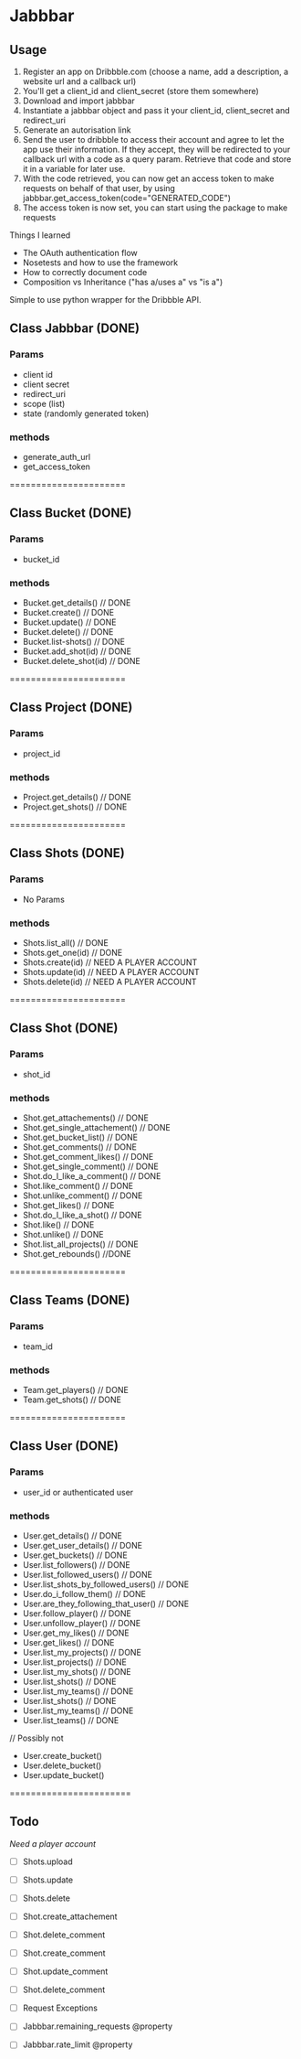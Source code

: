 # Jabbbar

## Usage

1. Register an app on Dribbble.com (choose a name, add a description, a website url and
  a callback url)
2. You'll get a client_id and client_secret (store them somewhere)
3. Download and import jabbbar
4. Instantiate a jabbbar object and pass it your client_id, client_secret and redirect_uri
5. Generate an autorisation link
6. Send the user to dribbble to access their account and agree to let the app use their
   information. If they accept, they will be redirected to your callback url with a code
   as a query param. Retrieve that code and store it in a variable for later use.
7. With the code retrieved, you can now get an access token to make requests on behalf of
   that user, by using jabbbar.get_access_token(code="GENERATED_CODE")
8. The access token is now set, you can start using the package to make requests

Things I learned

- The OAuth authentication flow
- Nosetests and how to use the framework
- How to correctly document code
- Composition vs Inheritance ("has a/uses a" vs "is a")

Simple to use python wrapper for the Dribbble API.

## Class Jabbbar (DONE)

### Params

- client id
- client secret
- redirect_uri
- scope (list)
- state (randomly generated token)

### methods
- generate_auth_url
- get_access_token

======================

## Class Bucket (DONE)

### Params

- bucket_id

### methods

- Bucket.get_details() // DONE
- Bucket.create()   // DONE
- Bucket.update()   // DONE
- Bucket.delete()   // DONE
- Bucket.list-shots() // DONE
- Bucket.add_shot(id) // DONE
- Bucket.delete_shot(id) // DONE

======================

## Class Project (DONE)

### Params

- project_id

### methods

- Project.get_details() // DONE
- Project.get_shots()   // DONE

======================

## Class Shots (DONE)

### Params

- No Params

### methods

- Shots.list_all()  // DONE
- Shots.get_one(id) // DONE
- Shots.create(id)  // NEED A PLAYER ACCOUNT
- Shots.update(id)  // NEED A PLAYER ACCOUNT
- Shots.delete(id)  // NEED A PLAYER ACCOUNT

======================

## Class Shot (DONE)

### Params

- shot_id

### methods

- Shot.get_attachements()           // DONE
- Shot.get_single_attachement()     // DONE
- Shot.get_bucket_list()            // DONE
- Shot.get_comments()               // DONE
- Shot.get_comment_likes()          // DONE
- Shot.get_single_comment()         // DONE
- Shot.do_I_like_a_comment()        // DONE
- Shot.like_comment()               // DONE
- Shot.unlike_comment()             // DONE
- Shot.get_likes()                  // DONE
- Shot.do_I_like_a_shot()           // DONE
- Shot.like()                       // DONE
- Shot.unlike()                     // DONE
- Shot.list_all_projects()          // DONE
- Shot.get_rebounds()               //DONE


======================

## Class Teams (DONE)

### Params

- team_id

### methods

- Team.get_players()            // DONE
- Team.get_shots()              // DONE

======================

## Class User (DONE)

### Params

- user_id or authenticated user

### methods

- User.get_details()                    // DONE
- User.get_user_details()               // DONE
- User.get_buckets()                    // DONE
- User.list_followers()                 // DONE
- User.list_followed_users()            // DONE
- User.list_shots_by_followed_users()   // DONE
- User.do_i_follow_them()               // DONE
- User.are_they_following_that_user()   // DONE
- User.follow_player()                  // DONE
- User.unfollow_player()                // DONE
- User.get_my_likes()                   // DONE
- User.get_likes()                      // DONE
- User.list_my_projects()               // DONE
- User.list_projects()                  // DONE
- User.list_my_shots()                  // DONE
- User.list_shots()                     // DONE
- User.list_my_teams()                  // DONE
- User.list_shots()                     // DONE
- User.list_my_teams()                  // DONE
- User.list_teams()                     // DONE

// Possibly not
- User.create_bucket()
- User.delete_bucket()
- User.update_bucket()

=======================

## Todo

_Need a player account_
- [ ] Shots.upload
- [ ] Shots.update
- [ ] Shots.delete

- [ ] Shot.create_attachement
- [ ] Shot.delete_comment
- [ ] Shot.create_comment
- [ ] Shot.update_comment
- [ ] Shot.delete_comment

- [ ] Request Exceptions
- [ ] Jabbbar.remaining_requests @property
- [ ] Jabbbar.rate_limit @property

